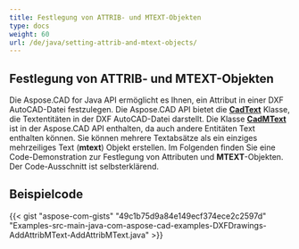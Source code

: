 ```yaml
---
title: Festlegung von ATTRIB- und MTEXT-Objekten
type: docs
weight: 60
url: /de/java/setting-attrib-and-mtext-objects/
---
```


## **Festlegung von ATTRIB- und MTEXT-Objekten**

Die Aspose.CAD for Java API ermöglicht es Ihnen, ein Attribut in einer DXF AutoCAD-Datei festzulegen. Die Aspose.CAD API bietet die [**CadText**](https://reference.aspose.com/cad/java/com.aspose.cad.fileformats.cad.cadobjects/cadtext) Klasse, die Textentitäten in der DXF AutoCAD-Datei darstellt. Die Klasse [**CadMText**](https://reference.aspose.com/cad/java/com.aspose.cad.fileformats.cad.cadobjects/CadMText) ist in der Aspose.CAD API enthalten, da auch andere Entitäten Text enthalten können. Sie können mehrere Textabsätze als ein einziges mehrzeiliges Text (**mtext**) Objekt erstellen. Im Folgenden finden Sie eine Code-Demonstration zur Festlegung von Attributen und **MTEXT**-Objekten. Der Code-Ausschnitt ist selbsterklärend.

## Beispielcode

{{< gist "aspose-com-gists" "49c1b75d9a84e149ecf374ece2c2597d" "Examples-src-main-java-com-aspose-cad-examples-DXFDrawings-AddAttribMText-AddAttribMText.java" >}}
